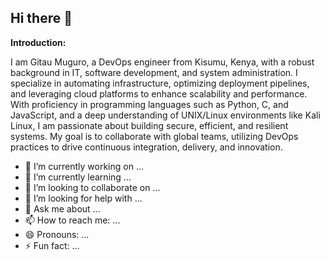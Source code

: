 ## Hi there 👋
**Introduction:**

I am Gitau Muguro, a DevOps engineer from Kisumu, Kenya, with a robust background in IT, software development, and system administration. I specialize in automating infrastructure, optimizing deployment pipelines, and leveraging cloud platforms to enhance scalability and performance. With proficiency in programming languages such as Python, C, and JavaScript, and a deep understanding of UNIX/Linux environments like Kali Linux, I am passionate about building secure, efficient, and resilient systems. My goal is to collaborate with global teams, utilizing DevOps practices to drive continuous integration, delivery, and innovation.


- 🔭 I’m currently working on ...
- 🌱 I’m currently learning ...
- 👯 I’m looking to collaborate on ...
- 🤔 I’m looking for help with ...
- 💬 Ask me about ...
- 📫 How to reach me: ...
- 😄 Pronouns: ...
- ⚡ Fun fact: ...
